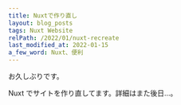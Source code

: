 ```yaml
---
title: Nuxtで作り直し
layout: blog_posts
tags: Nuxt Website
relPath: /2022/01/nuxt-recreate
last_modified_at: 2022-01-15
a_few_word: Nuxt、便利
---
```


お久しぶりです。

Nuxt でサイトを作り直してます。詳細はまた後日...。

